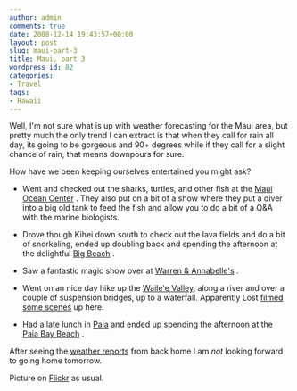 ```yaml
---
author: admin
comments: true
date: 2008-12-14 19:43:57+00:00
layout: post
slug: maui-part-3
title: Maui, part 3
wordpress_id: 82
categories:
- Travel
tags:
- Hawaii
---
```


Well, I'm not sure what is up with weather forecasting for the Maui area, but pretty much the only trend I can extract is that when they call for rain all day, its going to be gorgeous and 90+ degrees while if they call for a slight chance of rain, that means downpours for sure.




How have we been keeping ourselves entertained you might ask?





  
  * Went and checked out the sharks, turtles, and other fish at the [Maui Ocean Center](http://www.mauioceancenter.com/) . They also put on a bit of a show where they put a diver into a big old tank to feed the fish and allow you to do a bit of a Q&A with the marine biologists.


  
  * Drove though Kihei down south to check out the lava fields and do a bit of snorkeling, ended up doubling back and spending the afternoon at the delightful [Big Beach](http://www.mauibeachguide.com/Big_Beach.html) .


  
  * Saw a fantastic magic show over at [Warren & Annabelle's](http://warrenandannabelles.com/) .


  
  * Went on an nice day hike up the [Waile'e Valley](http://gohawaii.about.com/od/mauiland/ss/waihee_hike_3.htm), along a river and over a couple of suspension bridges, up to a waterfall. Apparently Lost [filmed some scenes](http://www.lostvirtualtour.com/lost/filming_locations/waiheevalley/index.html) up here.


  
  * Had a late lunch in [Paia](http://www.paiamaui.com/) and ended up spending the afternoon at the [Paia Bay Beach](http://www.paiamaui.com/Beaches.htm) .




After seeing the [weather reports](http://seattletimes.nwsource.com/html/localnews/2008513042_weather14m.html) from back home I am *not* looking forward to going home tomorrow.




Picture on [Flickr](http://www.flickr.com/photos/alex_rose/sets/72157611181106723/) as usual.

  

